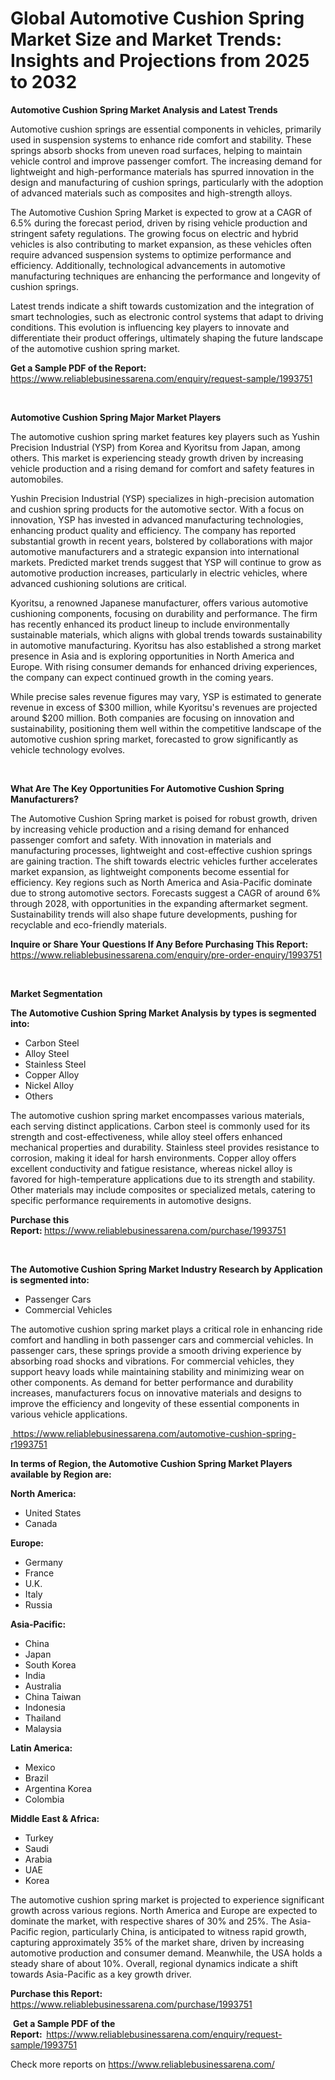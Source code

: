 <p><h1>Global Automotive Cushion Spring Market Size and Market Trends: Insights and Projections from 2025 to 2032</h1></p><p><strong>Automotive Cushion Spring Market Analysis and Latest Trends</strong></p>
<p><p>Automotive cushion springs are essential components in vehicles, primarily used in suspension systems to enhance ride comfort and stability. These springs absorb shocks from uneven road surfaces, helping to maintain vehicle control and improve passenger comfort. The increasing demand for lightweight and high-performance materials has spurred innovation in the design and manufacturing of cushion springs, particularly with the adoption of advanced materials such as composites and high-strength alloys.</p><p>The Automotive Cushion Spring Market is expected to grow at a CAGR of 6.5% during the forecast period, driven by rising vehicle production and stringent safety regulations. The growing focus on electric and hybrid vehicles is also contributing to market expansion, as these vehicles often require advanced suspension systems to optimize performance and efficiency. Additionally, technological advancements in automotive manufacturing techniques are enhancing the performance and longevity of cushion springs. </p><p>Latest trends indicate a shift towards customization and the integration of smart technologies, such as electronic control systems that adapt to driving conditions. This evolution is influencing key players to innovate and differentiate their product offerings, ultimately shaping the future landscape of the automotive cushion spring market.</p></p>
<p><strong>Get a Sample PDF of the Report:&nbsp;</strong> <a href="https://www.reliablebusinessarena.com/enquiry/request-sample/1993751?utm_campaign=3289&utm_medium=2&utm_source=Github&utm_content=ia&utm_term=29032025&utm_id=automotive-cushion-spring">https://www.reliablebusinessarena.com/enquiry/request-sample/1993751</a></p>
<p>&nbsp;</p>
<p><strong>Automotive Cushion Spring Major Market Players</strong></p>
<p><p>The automotive cushion spring market features key players such as Yushin Precision Industrial (YSP) from Korea and Kyoritsu from Japan, among others. This market is experiencing steady growth driven by increasing vehicle production and a rising demand for comfort and safety features in automobiles.</p><p>Yushin Precision Industrial (YSP) specializes in high-precision automation and cushion spring products for the automotive sector. With a focus on innovation, YSP has invested in advanced manufacturing technologies, enhancing product quality and efficiency. The company has reported substantial growth in recent years, bolstered by collaborations with major automotive manufacturers and a strategic expansion into international markets. Predicted market trends suggest that YSP will continue to grow as automotive production increases, particularly in electric vehicles, where advanced cushioning solutions are critical.</p><p>Kyoritsu, a renowned Japanese manufacturer, offers various automotive cushioning components, focusing on durability and performance. The firm has recently enhanced its product lineup to include environmentally sustainable materials, which aligns with global trends towards sustainability in automotive manufacturing. Kyoritsu has also established a strong market presence in Asia and is exploring opportunities in North America and Europe. With rising consumer demands for enhanced driving experiences, the company can expect continued growth in the coming years.</p><p>While precise sales revenue figures may vary, YSP is estimated to generate revenue in excess of $300 million, while Kyoritsu's revenues are projected around $200 million. Both companies are focusing on innovation and sustainability, positioning them well within the competitive landscape of the automotive cushion spring market, forecasted to grow significantly as vehicle technology evolves.</p></p>
<p>&nbsp;</p>
<p><strong>What Are The Key Opportunities For Automotive Cushion Spring Manufacturers?</strong></p>
<p><p>The Automotive Cushion Spring market is poised for robust growth, driven by increasing vehicle production and a rising demand for enhanced passenger comfort and safety. With innovation in materials and manufacturing processes, lightweight and cost-effective cushion springs are gaining traction. The shift towards electric vehicles further accelerates market expansion, as lightweight components become essential for efficiency. Key regions such as North America and Asia-Pacific dominate due to strong automotive sectors. Forecasts suggest a CAGR of around 6% through 2028, with opportunities in the expanding aftermarket segment. Sustainability trends will also shape future developments, pushing for recyclable and eco-friendly materials.</p></p>
<p><strong>Inquire or Share Your Questions If Any Before Purchasing This Report:</strong> <a href="https://www.reliablebusinessarena.com/enquiry/pre-order-enquiry/1993751?utm_campaign=3289&utm_medium=2&utm_source=Github&utm_content=ia&utm_term=29032025&utm_id=automotive-cushion-spring">https://www.reliablebusinessarena.com/enquiry/pre-order-enquiry/1993751</a></p>
<p>&nbsp;</p>
<p><strong>Market Segmentation</strong></p>
<p><strong>The Automotive Cushion Spring Market Analysis by types is segmented into:</strong></p>
<p><ul><li>Carbon Steel</li><li>Alloy Steel</li><li>Stainless Steel</li><li>Copper Alloy</li><li>Nickel Alloy</li><li>Others</li></ul></p>
<p><p>The automotive cushion spring market encompasses various materials, each serving distinct applications. Carbon steel is commonly used for its strength and cost-effectiveness, while alloy steel offers enhanced mechanical properties and durability. Stainless steel provides resistance to corrosion, making it ideal for harsh environments. Copper alloy offers excellent conductivity and fatigue resistance, whereas nickel alloy is favored for high-temperature applications due to its strength and stability. Other materials may include composites or specialized metals, catering to specific performance requirements in automotive designs.</p></p>
<p><strong>Purchase this Report:&nbsp;</strong><a href="https://www.reliablebusinessarena.com/purchase/1993751?utm_campaign=3289&utm_medium=2&utm_source=Github&utm_content=ia&utm_term=29032025&utm_id=automotive-cushion-spring">https://www.reliablebusinessarena.com/purchase/1993751</a></p>
<p>&nbsp;</p>
<p><strong>The Automotive Cushion Spring Market Industry Research by Application is segmented into:</strong></p>
<p><ul><li>Passenger Cars</li><li>Commercial Vehicles</li></ul></p>
<p><p>The automotive cushion spring market plays a critical role in enhancing ride comfort and handling in both passenger cars and commercial vehicles. In passenger cars, these springs provide a smooth driving experience by absorbing road shocks and vibrations. For commercial vehicles, they support heavy loads while maintaining stability and minimizing wear on other components. As demand for better performance and durability increases, manufacturers focus on innovative materials and designs to improve the efficiency and longevity of these essential components in various vehicle applications.</p></p>
<p><a href="https://www.reliablebusinessarena.com/automotive-cushion-spring-r1993751?utm_campaign=3289&utm_medium=2&utm_source=Github&utm_content=ia&utm_term=29032025&utm_id=automotive-cushion-spring">&nbsp;https://www.reliablebusinessarena.com/automotive-cushion-spring-r1993751</a></p>
<p><strong>In terms of Region, the Automotive Cushion Spring Market Players available by Region are:</strong></p>
<p>
    <p> <strong> North America: </strong>
        <ul>
            <li>United States</li>
            <li>Canada</li>
        </ul>
        </p> 
    <p> <strong> Europe: </strong>
        <ul>
            <li>Germany</li>
            <li>France</li>
            <li>U.K.</li>
            <li>Italy</li>
            <li>Russia</li>
        </ul>
        </p> 
    <p> <strong> Asia-Pacific: </strong>
        <ul>
            <li>China</li>
            <li>Japan</li>
            <li>South Korea</li>
            <li>India</li>
            <li>Australia</li>
            <li>China Taiwan</li>
            <li>Indonesia</li>
            <li>Thailand</li>
            <li>Malaysia</li>
        </ul>
        </p> 
    <p> <strong> Latin America: </strong>
        <ul>
            <li>Mexico</li>
            <li>Brazil</li>
            <li>Argentina Korea</li>
            <li>Colombia</li>
        </ul>
        </p> 
    <p> <strong> Middle East & Africa: </strong>
        <ul>
            <li>Turkey</li>
            <li>Saudi</li>
            <li>Arabia</li>
            <li>UAE</li>
            <li>Korea</li>
        </ul>
    </p>
    </p>
<p><p>The automotive cushion spring market is projected to experience significant growth across various regions. North America and Europe are expected to dominate the market, with respective shares of 30% and 25%. The Asia-Pacific region, particularly China, is anticipated to witness rapid growth, capturing approximately 35% of the market share, driven by increasing automotive production and consumer demand. Meanwhile, the USA holds a steady share of about 10%. Overall, regional dynamics indicate a shift towards Asia-Pacific as a key growth driver.</p></p>
<p><strong>Purchase this Report: </strong><a href="https://www.reliablebusinessarena.com/purchase/1993751?utm_campaign=3289&utm_medium=2&utm_source=Github&utm_content=ia&utm_term=29032025&utm_id=automotive-cushion-spring">https://www.reliablebusinessarena.com/purchase/1993751</a></p>
<p>&nbsp;<strong>Get a Sample PDF of the Report:&nbsp;&nbsp;</strong><a href="https://www.reliablebusinessarena.com/enquiry/request-sample/1993751?utm_campaign=3289&utm_medium=2&utm_source=Github&utm_content=ia&utm_term=29032025&utm_id=automotive-cushion-spring">https://www.reliablebusinessarena.com/enquiry/request-sample/1993751</a></p>
<p><strong></strong></p>
<p>Check more reports on <a href="https://www.reliablebusinessarena.com/?utm_campaign=3289&utm_medium=2&utm_source=Github&utm_content=ia&utm_term=29032025&utm_id=automotive-cushion-spring">https://www.reliablebusinessarena.com/</a></p>